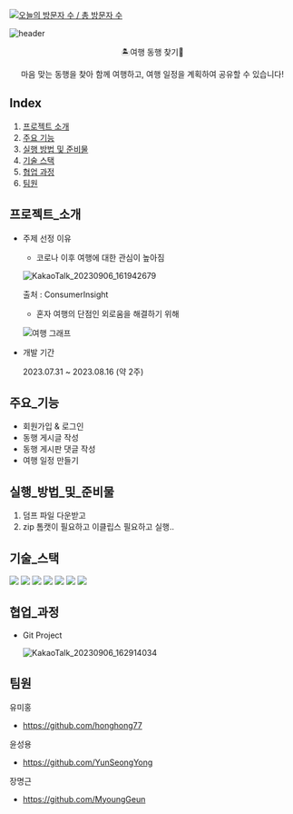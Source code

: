 [![오늘의 방문자 수 / 총 방문자 수](https://hits.seeyoufarm.com/api/count/incr/badge.svg?url=https%3A%2F%2Fgithub.com%2FYunSeongYong%2FTravelAndFindPartners%2Fblob%2Fmain%2FREADME.md&count_bg=%2379C83D&title_bg=%23555555&icon=&icon_color=%23E7E7E7&title=오늘의%20방문자%20수%20%2F%20총%20방문자%20수&edge_flat=false)](https://hits.seeyoufarm.com)



![header](https://capsule-render.vercel.app/api?type=waving&color=auto&height=200&text=여행%20동행%20프로젝트)


<p align='center'> 🏝️여행 동행 찾기👬
<p align='center'> 마음 맞는 동행을 찾아 함께 여행하고, 여행 일정을 계획하여 공유할 수 있습니다!




## Index
1. [프로젝트 소개](#프로젝트_소개)
2. [주요 기능](#주요_기능)
3. [실행 방법 및 준비물](#실행_방법_및_준비물)
4. [기술 스택](#기술_스택)
5. [협업 과정](#협업_과정)
6. [팀원](#팀원)




## 프로젝트_소개
- 주제 선정 이유
  
  - 코로나 이후 여행에 대한 관심이 높아짐
  
  ![KakaoTalk_20230906_161942679](https://github.com/honghong77/TravelAndFindPartners/assets/134483747/9126dc66-5cf8-4239-a3d0-3a7916ad25ba)

  출처 : ConsumerInsight

  - 혼자 여행의 단점인 외로움을 해결하기 위해
  
  ![여행 그래프](https://github.com/honghong77/TravelAndFindPartners/assets/134483747/54e83306-798d-4b0e-a445-d42f40175443)

  
- 개발 기간

  2023.07.31 ~ 2023.08.16 (약 2주)




## 주요_기능
- 회원가입 & 로그인
- 동행 게시글 작성
- 동행 게시판 댓글 작성
- 여행 일정 만들기




## 실행_방법_및_준비물
1. 덤프 파일 다운받고
2. zip
톰캣이 필요하고
이클립스 필요하고
실행..




## 기술_스택
  <img src="https://img.shields.io/badge/java-007396?style=for-the-badge&logo=java&logoColor=white"> <img src="https://img.shields.io/badge/html5-E34F26?style=for-the-badge&logo=html5&logoColor=white">  <img src="https://img.shields.io/badge/css-1572B6?style=for-the-badge&logo=css3&logoColor=white"> <img src="https://img.shields.io/badge/javascript-F7DF1E?style=for-the-badge&logo=javascript&logoColor=black">   <img src="https://img.shields.io/badge/mysql-4479A1?style=for-the-badge&logo=mysql&logoColor=white">    <img src="https://img.shields.io/badge/github-181717?style=for-the-badge&logo=github&logoColor=white"> <img src="https://img.shields.io/badge/git-F05032?style=for-the-badge&logo=git&logoColor=white">




## 협업_과정
- Git Project
  
  ![KakaoTalk_20230906_162914034](https://github.com/honghong77/TravelAndFindPartners/assets/134483747/02be8ec7-2e95-4c40-a4c6-22b287ac1410)




## 팀원
유미홍
- https://github.com/honghong77

윤성용
- https://github.com/YunSeongYong

장명근
- https://github.com/MyoungGeun


